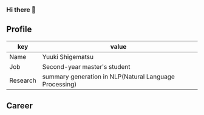 ### Hi there 👋

<!--
**shigematsu10/shigematsu10** is a ✨ _special_ ✨ repository because its `README.md` (this file) appears on your GitHub profile.

Here are some ideas to get you started:

- 🔭 I’m currently working on ...
- 🌱 I’m currently learning ...
- 👯 I’m looking to collaborate on ...
- 🤔 I’m looking for help with ...
- 💬 Ask me about ...
- 📫 How to reach me: ...
- 😄 Pronouns: ...
- ⚡ Fun fact: ...
-->

## Profile
| key | value |
|---- | ---- |
| Name | Yuuki Shigematsu |
| Job | Second-year master's student |
| Research | summary generation in NLP(Natural Language Processing) |

## Career